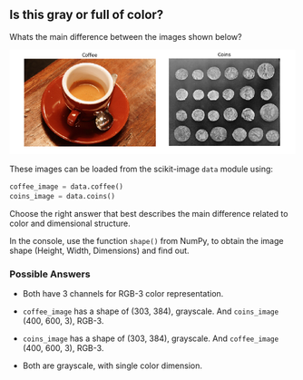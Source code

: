 ## Is this gray or full of color?

Whats the main difference between the images shown below?

![Image of coffee next to coins image](i/1.png)

These images can be loaded from the scikit-image `data` module using:
<!-- These images have been preloaded as `coffee_image` and `coins_image` from the scikit-image `data` module using: -->

```python
coffee_image = data.coffee()
coins_image = data.coins()
```

Choose the right answer that best describes the main difference related to color and dimensional structure.

In the console, use the function `shape()` from NumPy, to obtain the image shape (Height, Width, Dimensions) and find out.
<!-- NumPy is already imported as `np`. -->

### Possible Answers

- Both have 3 channels for RGB-3 color representation.

- `coffee_image` has a shape of (303, 384), grayscale. And `coins_image` (400, 600, 3), RGB-3.

- `coins_image` has a shape of (303, 384), grayscale. And `coffee_image` (400, 600, 3), RGB-3.

- Both are grayscale, with single color dimension.
